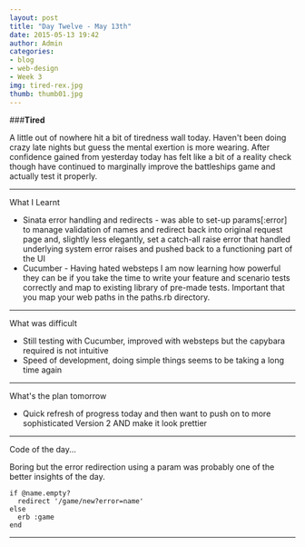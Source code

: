 ```yaml
---
layout: post
title: "Day Twelve - May 13th"
date: 2015-05-13 19:42
author: Admin
categories:
- blog
- web-design
- Week 3
img: tired-rex.jpg
thumb: thumb01.jpg
---
```


###<b>Tired</b>

A little out of nowhere hit a bit of tiredness wall today.
Haven't been doing crazy late nights but guess the mental exertion is more wearing.
After confidence gained from yesterday today has felt like a bit of a reality check though have continued to marginally improve the battleships game and actually test it properly.

****

What I Learnt

* Sinata error handling and redirects - was able to set-up params[:error] to manage validation of names and redirect back into original request page and, slightly less elegantly, set a catch-all raise error that handled underlying system error raises and pushed back to a functioning part of the UI
* Cucumber - Having hated websteps I am now learning how powerful they can be if you take the time to write your feature and scenario tests correctly and map to existing library of pre-made tests. Important that you map your web paths in the paths.rb directory.

****

What was difficult

* Still testing with Cucumber, improved with websteps but the capybara required is not intuitive
* Speed of development, doing simple things seems to be taking a long time again

****

What's the plan tomorrow

* Quick refresh of progress today and then want to push on to more sophisticated Version 2 AND make it look prettier

****

Code of the day...

Boring but the error redirection using a param was probably one of the better insights of the day.

    if @name.empty?
      redirect '/game/new?error=name'
    else
      erb :game
    end

****
<!--more-->


[hampden]: https://github.com/jekyll/jekyll
